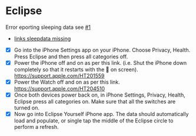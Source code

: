 # Eclipse
Error eporting sleeping data see [#1](https://github.com/salgo60/Eclipse/issues/1)
* [links sleepdata missing](https://heartwatch.tantsissa.com/faq/sleep-data-missing)
 
* [x] Go into the iPhone Settings app on your iPhone. Choose Privacy, Health. Press Eclipse and then press all categories off.
* [x] Power the iPhone off and on as per this link.  (i.e. Shut the iPhone down completely so that it restarts with the  on screen). 
https://support.apple.com/HT201559
* [x] Power the Watch off and on as per this link.  https://support.apple.com/HT204510
* [x] Once both devices power back on, in iPhone Settings, Privacy, Health, Eclipse press all categories on. Make sure that all the switches are turned on. 
* [x] Now go into Eclipse Yourself iPhone app. The data should automatically load and populate, or single tap the middle of the Eclipse circle to perform a refresh.
